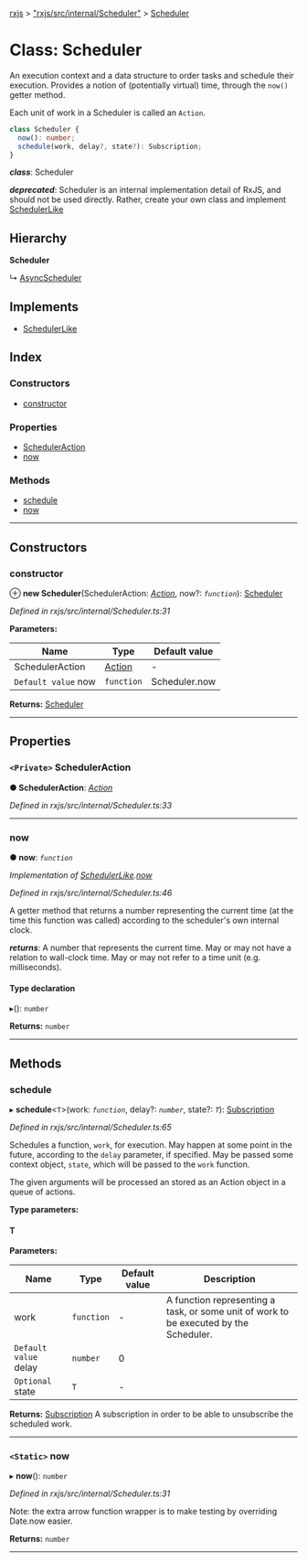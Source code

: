 [rxjs](../README.md) > ["rxjs/src/internal/Scheduler"](../modules/_rxjs_src_internal_scheduler_.md) > [Scheduler](../classes/_rxjs_src_internal_scheduler_.scheduler.md)

# Class: Scheduler

An execution context and a data structure to order tasks and schedule their execution. Provides a notion of (potentially virtual) time, through the `now()` getter method.

Each unit of work in a Scheduler is called an `Action`.

```ts
class Scheduler {
  now(): number;
  schedule(work, delay?, state?): Subscription;
}
```

*__class__*: Scheduler

*__deprecated__*:
 Scheduler is an internal implementation detail of RxJS, and should not be used directly. Rather, create your own class and implement [SchedulerLike](../interfaces/_rxjs_src_internal_types_.schedulerlike.md)

## Hierarchy

**Scheduler**

↳  [AsyncScheduler](_rxjs_src_internal_scheduler_asyncscheduler_.asyncscheduler.md)

## Implements

* [SchedulerLike](../interfaces/_rxjs_src_internal_types_.schedulerlike.md)

## Index

### Constructors

* [constructor](_rxjs_src_internal_scheduler_.scheduler.md#constructor)

### Properties

* [SchedulerAction](_rxjs_src_internal_scheduler_.scheduler.md#scheduleraction)
* [now](_rxjs_src_internal_scheduler_.scheduler.md#now)

### Methods

* [schedule](_rxjs_src_internal_scheduler_.scheduler.md#schedule)
* [now](_rxjs_src_internal_scheduler_.scheduler.md#now-1)

---

## Constructors

<a id="constructor"></a>

###  constructor

⊕ **new Scheduler**(SchedulerAction: *[Action](_rxjs_src_internal_scheduler_action_.action.md)*, now?: *`function`*): [Scheduler](_rxjs_src_internal_scheduler_.scheduler.md)

*Defined in rxjs/src/internal/Scheduler.ts:31*

**Parameters:**

| Name | Type | Default value |
| ------ | ------ | ------ |
| SchedulerAction | [Action](_rxjs_src_internal_scheduler_action_.action.md) | - |
| `Default value` now | `function` |  Scheduler.now |

**Returns:** [Scheduler](_rxjs_src_internal_scheduler_.scheduler.md)

___

## Properties

<a id="scheduleraction"></a>

### `<Private>` SchedulerAction

**● SchedulerAction**: *[Action](_rxjs_src_internal_scheduler_action_.action.md)*

*Defined in rxjs/src/internal/Scheduler.ts:33*

___
<a id="now"></a>

###  now

**● now**: *`function`*

*Implementation of [SchedulerLike](../interfaces/_rxjs_src_internal_types_.schedulerlike.md).[now](../interfaces/_rxjs_src_internal_types_.schedulerlike.md#now)*

*Defined in rxjs/src/internal/Scheduler.ts:46*

A getter method that returns a number representing the current time (at the time this function was called) according to the scheduler's own internal clock.

*__returns__*: A number that represents the current time. May or may not have a relation to wall-clock time. May or may not refer to a time unit (e.g. milliseconds).

#### Type declaration
▸(): `number`

**Returns:** `number`

___

## Methods

<a id="schedule"></a>

###  schedule

▸ **schedule**<`T`>(work: *`function`*, delay?: *`number`*, state?: *`T`*): [Subscription](_rxjs_src_internal_subscription_.subscription.md)

*Defined in rxjs/src/internal/Scheduler.ts:65*

Schedules a function, `work`, for execution. May happen at some point in the future, according to the `delay` parameter, if specified. May be passed some context object, `state`, which will be passed to the `work` function.

The given arguments will be processed an stored as an Action object in a queue of actions.

**Type parameters:**

#### T 
**Parameters:**

| Name | Type | Default value | Description |
| ------ | ------ | ------ | ------ |
| work | `function` | - |  A function representing a task, or some unit of work to be executed by the Scheduler. |
| `Default value` delay | `number` | 0 |
| `Optional` state | `T` | - |

**Returns:** [Subscription](_rxjs_src_internal_subscription_.subscription.md)
A subscription in order to be able to unsubscribe
the scheduled work.

___
<a id="now-1"></a>

### `<Static>` now

▸ **now**(): `number`

*Defined in rxjs/src/internal/Scheduler.ts:31*

Note: the extra arrow function wrapper is to make testing by overriding Date.now easier.

**Returns:** `number`

___

